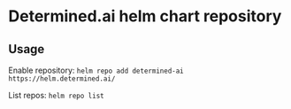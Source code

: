 # Determined.ai helm chart repository

## Usage

Enable repository:
`helm repo add determined-ai https://helm.determined.ai/`

List repos:
`helm repo list`
